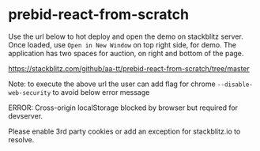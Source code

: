 # prebid-react-from-scratch

Use the url below to hot deploy and open the demo on stackblitz server.
Once loaded, use `Open in New Window` on top right side, for demo.
The application has two spaces for auction, on right and bottom of the page.

https://stackblitz.com/github/aa-tt/prebid-react-from-scratch/tree/master

Note: to execute the above url the user can add flag for chrome `--disable-web-security` to  avoid below error message

ERROR: Cross-origin localStorage blocked by browser but required for devserver.

Please enable 3rd party cookies or add an exception for stackblitz.io to resolve.  